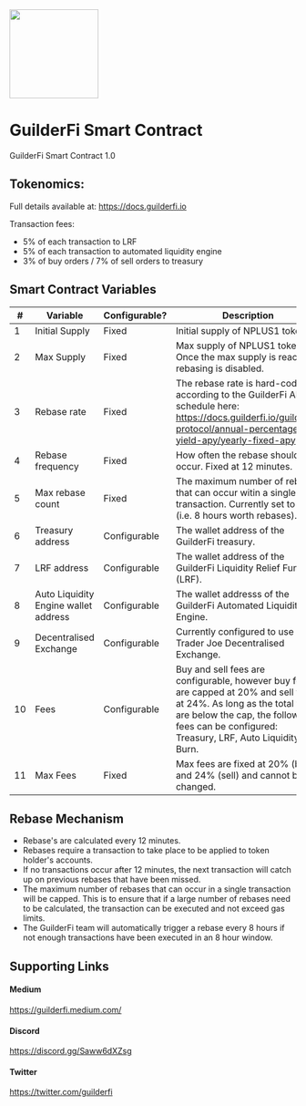 <img src="https://app.guilderfi.io/assets/logos/logo_full_256x256.png" width="156" />

# GuilderFi Smart Contract

GuilderFi Smart Contract 1.0

## Tokenomics:

Full details available at:
https://docs.guilderfi.io

Transaction fees:
* 5% of each transaction to LRF
* 5% of each transaction to automated liquidity engine
* 3% of buy orders / 7% of sell orders to treasury

## Smart Contract Variables

\#|Variable|Configurable?|Description
--|--------|-------------|-----------
1 |Initial Supply|Fixed|Initial supply of NPLUS1 tokens
2 |Max Supply|Fixed|Max supply of NPLUS1 tokens. Once the max supply is reached, rebasing is disabled.
3 |Rebase rate|Fixed|The rebase rate is hard-coded according to the GuilderFi APY schedule here: https://docs.guilderfi.io/guilderfi-protocol/annual-percentage-yield-apy/yearly-fixed-apy
4 |Rebase frequency|Fixed|How often the rebase should occur. Fixed at 12 minutes.
5 |Max rebase count|Fixed|The maximum number of rebases that can occur witin a single transaction. Currently set to 40 (i.e. 8 hours worth rebases).
6 |Treasury address|Configurable|The wallet address of the GuilderFi treasury.
7 |LRF address|Configurable|The wallet address of the GuilderFi Liquidity Relief Fund (LRF).
8 |Auto Liquidity Engine wallet address|Configurable|The wallet addresss of the GuilderFi Automated Liquidity Engine.
9 |Decentralised Exchange|Configurable|Currently configured to use Trader Joe Decentralised Exchange.
10 |Fees|Configurable|Buy and sell fees are configurable, however buy fees are capped at 20% and sell fees at 24%. As long as the total fees are below the cap, the following fees can be configured: Treasury, LRF, Auto Liquidity, Burn.
11|Max Fees|Fixed|Max fees are fixed at 20% (buy) and 24% (sell) and cannot be changed.

## Rebase Mechanism

* Rebase's are calculated every 12 minutes.
* Rebases require a transaction to take place to be applied to token holder's accounts.
* If no transactions occur after 12 minutes, the next transaction will catch up on previous rebases that have been missed.
* The maximum number of rebases that can occur in a single transaction will be capped. This is to ensure that if a large number of rebases need to be calculated, the transaction can be executed and not exceed gas limits.
* The GuilderFi team will automatically trigger a rebase every 8 hours if not enough transactions have been executed in an 8 hour window.


## Supporting Links

#### Medium

https://guilderfi.medium.com/

#### Discord

https://discord.gg/Saww6dXZsg

#### Twitter

https://twitter.com/guilderfi